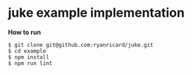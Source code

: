 # juke example implementation

**How to run**

```
$ git clone git@github.com:ryanricard/juke.git
$ cd example
$ npm install
$ npm run lint
```
